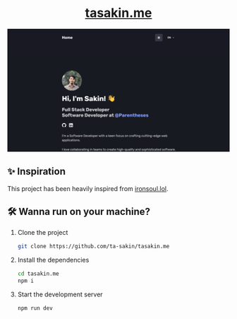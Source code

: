 <h1 align="center">
<a href="https://tasakin.me">
  tasakin.me</a>
</h1>

![demo](./public/demo.png)

## ✨ Inspiration

This project has been heavily inspired from [ironsoul.lol]('https://github.com/ironsoul0/ironsoul.ninja#--ironsoulninja-').

## 🛠 Wanna run on your machine?

1. Clone the project

   ```sh
   git clone https://github.com/ta-sakin/tasakin.me
   ```

2. Install the dependencies

   ```sh
   cd tasakin.me
   npm i
   ```

3. Start the development server

   ```sh
   npm run dev
   ```
